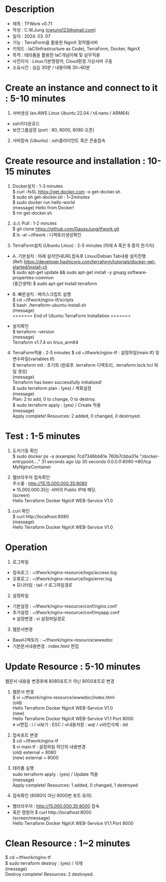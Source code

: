 # Description     
- 제목 : TFWork v0.71
- 작성 : C.W.Jung (cwjung123@gmail.com)
- 일자 : 2024. 03. 07 
- 기능 : TerraForm을 활용한 NginX 정적웹서버  
- 키워드 : IaC(Infrastructure as Code), TerraForm, Docker, NginX  
- 목적 : 테라폼을 활용한 IaC개념이해 및 실무적용  
- 사전지식 : Linux기본명령어, Cloud환경 가상서버 구동
- 소요시간 : 실습 30분 / 내용이해 30~60분  
  
# Create an instance and connect to it : 5-10 minutes     
1) 서버생성 (ex:AWS Linux Ubuntu 22.04 / t4.nano / ARM64)   
- ssh키다운로드
- 보안그룹설정 (port : 80, 8000, 8080 오픈)
  
2) 서버접속 (Ubuntu) : ssh클라이언트 혹은 콘솔접속

# Create resource and installation : 10-15 minutes    
1) Docker설치 : 1-3 minutes  
$ curl -fsSL https://get.docker.com -o get-docker.sh  
$ sudo sh get-docker.sh   : 1~2minutes   
$ sudo docker run hello-world  
(message) Hello from Docker!    
$ rm get-docker.sh     

2) 소스 Pull : 1-2 minutes   
$ git clone https://github.com/GaussJung/tfwork.git    
$ ls -al ~/tfwork  : 디렉토리생성확인   

3) TerraForm설치 (Ubuntu Linux) : 2-5 minutes  (아래 A 혹은 B 중의 한가지)   
- A. 기본설치 : 아래 설치안내URL접속후 Linux/Debian Tab내용 설치진행   
(Ref) https://developer.hashicorp.com/terraform/tutorials/docker-get-started/install-cli      
$ sudo apt-get update && sudo apt-get install -y gnupg software-properties-common  
(중간생략) 
$ sudo apt-get install terraform

- B. 빠른설치 : 배치스크립트 실행   
$ cd ~/tfwork/nginx-tf/scripts  
$ bash ./terraform-ubuntu-install.sh  
(message)  
======= End of Ubuntu TerraForm Installation =======

- 설치확인   
$ terraform -version  
(message)  
Terraform v1.7.4 on linux_arm64  

4) TerraForm적용 : 2-5 minutes 
$ cd ~/tfwork/nginx-tf : 설정파일(main.tf) 및 변수파일(variables.tf)  
$ terraform init  : 초기화 (완료후 .terraform 디렉토리, .terraform.lock.hcl 파일 생성)  
(message)  
Terraform has been successfully initialized!  
$ sudo terraform plan  : (yes) / 계획설정  
(message)  
Plan: 2 to add, 0 to change, 0 to destroy.    
$ sudo terraform apply : (yes) / Create 적용  
(message)       
Apply complete! Resources: 2 added, 0 changed, 0 destroyed.  

# Test : 1-5 minutes 
1) 도커기동 확인   
$ sudo docker ps -a
(example)
7cd7346bb61e   760b7cbba31e   "/docker-entrypoint.…"   31 seconds ago   Up 30 seconds       0.0.0.0:8090->80/tcp   MyNginxContainer   
 
2) 웹브라우저 접속확인  
주소줄 : http://15.15.000.000.35:8080   
※ 15.000.000.35는 서버의 Public IP에 해당.      
(screen)  
Hello Terraform Docker NginX WEB-Service V1.0  
  
3) curl 확인      
$ curl http://localhost:8080  
(message)    
Hello Terraform Docker NginX WEB-Service V1.0   

# Operation   
1) 로그파일    
- 접속로그 : ~/tfwork/nginx-resource/logs/access.log  
- 오류로그 : ~/tfwork/nginx-resource/logs/error.log     
※ 모니터링 : tail -f 로그파일경로   
      
2) 설정파일   
- 기본설정 : ~/tfwork/nginx-resource/conf/nginx.conf    
- 추가설정 : ~/tfwork/nginx-resource/conf/myapp.conf       
※ 설정변경 : vi 설정파일경로   
 
3) 웹문서변경    
- Base디렉토리 :  ~/tfwork/nginx-resource/wwwdoc   
- 기본문서내용변경 : index.html 편집   

# Update Resource : 5-10 minutes
웹문서 내용을 변경후에 8080포트가 아닌 8000포트로 변경    
   
1) 웹문서 변경   
$ vi ~/tfwork/nginx-resource/wwwdoc/index.html   
(old)   
Hello Terraform Docker NginX WEB-Service V1.0   
(new)   
Hello Terraform Docker NginX WEB-Service V1.1 Port 8000   
※ vi편집 : i / vi보기 : ESC / vi내용저장 : wq! / vi라인삭제 : dd   

2) 접속포트 변경   
$ cd ~/tfwork/nginx-tf   
$ vi main.tf : 설정파일 하단의 내용변경   
(old) external = 8080   
(new) external = 8000   
    
3) 테라폼 실행   
sudo terraform apply : (yes) / Update 적용   
(message)   
Apply complete! Resources: 1 added, 0 changed, 1 destroyed   

4) 접속확인 (8080이 아닌 8000번 포트 유의)
- 웹브라우저 : http://15.000.000.35:8000 접속  
- 혹은 명령어 $ curl http://localhost:8000  
(screen/message)  
Hello Terraform Docker NginX WEB-Service V1.1 Port 8000   

# Clean Resource : 1~2 minutes    	
$ cd ~/tfwork/nginx-tf   
$ sudo terraform destroy : (yes) / 삭제     
(message)  
Destroy complete! Resources: 2 destroyed. 
 
